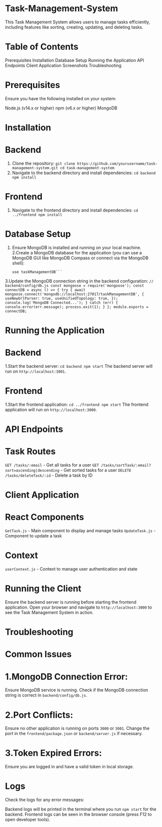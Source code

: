 # Task-Management-System
This Task Management System allows users to manage tasks efficiently, including features like sorting, creating, updating, and deleting tasks.
# Table of Contents
Prerequisites
Installation
Database Setup
Running the Application
API Endpoints
Client Application
Screenshots
Troubleshooting

# Prerequisites
Ensure you have the following installed on your system:

Node.js (v14.x or higher)
npm (v6.x or higher)
MongoDB

# Installation
# Backend
1. Clone the repository:
       ```git clone https://github.com/yourusername/task-management-system.git
       cd task-management-system```
2. Navigate to the backend directory and install dependencies:
       ```cd backend
       npm install```

# Frontend
 1. Navigate to the frontend directory and install dependencies:
        ```cd ../frontend
        npm install```

# Database Setup
 1. Ensure MongoDB is installed and running on your local machine.
 2.Create a MongoDB database for the application (you can use a MongoDB GUI like MongoDB Compass or connect via the MongoDB shell):
       ```mongo
       use taskManagementDB```
 3.Update the MongoDB connection string in the backend configuration:
      ```// backend/config/db.js
const mongoose = require('mongoose');
const connectDB = async () => {
  try {
    await mongoose.connect('mongodb://localhost:27017/taskManagementDB', {
      useNewUrlParser: true,
      useUnifiedTopology: true,
    });
    console.log('MongoDB Connected...');
  } catch (err) {
    console.error(err.message);
    process.exit(1);
  }
};
module.exports = connectDB;```

# Running the Application
# Backend
1.Start the backend server:
      ```cd backend
         npm start```
  The backend server will run on `http://localhost:3001`.

# Frontend
 1.Start the frontend application:
       ```cd ../frontend
          npm start```
  The frontend application will run on `http://localhost:3000`.  


# API Endpoints
# Task Routes
`GET /tasks/:email` - Get all tasks for a user
`GET /tasks/sortTask/:email?sort=ascending|descending` - Get sorted tasks for a user
`DELETE /tasks/deleteTask/:id` - Delete a task by ID


# Client Application
# React Components
`GetTask.js` - Main component to display and manage tasks
`UpdateTask.js` - Component to update a task
# Context
`userContext.js` - Context to manage user authentication and state
# Running the Client
Ensure the backend server is running before starting the frontend application. Open your browser and navigate to `http://localhost:3000` to see the Task Management System in action.

# Troubleshooting
# Common Issues
# 1.MongoDB Connection Error:

Ensure MongoDB service is running.
Check if the MongoDB connection string is correct in `backend/config/db.js`.

# 2.Port Conflicts:
Ensure no other application is running on ports `3000` or `3001`.
Change the port in the `frontend/package.json` or `backend/server.js` if necessary.

# 3.Token Expired Errors:
Ensure you are logged in and have a valid token in local storage.

# Logs
Check the logs for any error messages:

Backend logs will be printed in the terminal where you run `npm start` for the backend.
Frontend logs can be seen in the browser console (press F12 to open developer tools).





